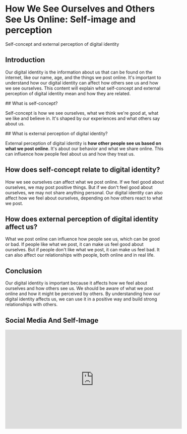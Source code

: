# How We See Ourselves and Others See Us Online: Self-image and perception

Self-concept and external perception of digital identity

## Introduction

Our digital identity is the information about us that can be found on the internet, like our name, age, and the things we post online. It's important to understand how our digital identity can affect how others see us and how we see ourselves. This content will explain what self-concept and external perception of digital identity mean and how they are related.

## What is self-concept?

Self-concept is how we see ourselves, what we think we're good at, what we like and believe in. It's shaped by our experiences and what others say about us.

## What is external perception of digital identity?

External perception of digital identity is **how other people see us based on what we post online**. It's about our behavior and what we share online. This can influence how people feel about us and how they treat us.

## How does self-concept relate to digital identity?

How we see ourselves can affect what we post online. If we feel good about ourselves, we may post positive things. But if we don't feel good about ourselves, we may not share anything personal. Our digital identity can also affect how we feel about ourselves, depending on how others react to what we post.

## How does external perception of digital identity affect us?

What we post online can influence how people see us, which can be good or bad. If people like what we post, it can make us feel good about ourselves. But if people don't like what we post, it can make us feel bad. It can also affect our relationships with people, both online and in real life.

## Conclusion

Our digital identity is important because it affects how we feel about ourselves and how others see us. We should be aware of what we post online and how it might be perceived by others. By understanding how our digital identity affects us, we can use it in a positive way and build strong relationships with others.

## Social Media And Self-Image

<iframe width="560" height="315" src="https://www.youtube.com/embed/C9N6k3nfwao" title="YouTube video player" frameborder="0" allow="accelerometer; autoplay; clipboard-write; encrypted-media; gyroscope; picture-in-picture; web-share" allowfullscreen></iframe>